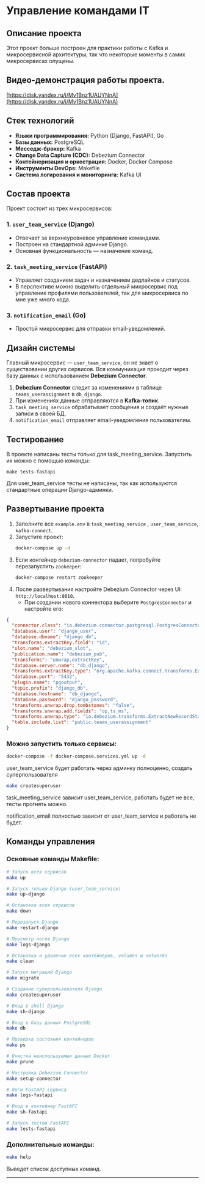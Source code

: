 # Управление командами IT


## Описание проекта
Этот проект больше построен для практики работы с Kafka и микросервисной архитектуры, так что некоторые моменты в самих микросервисах опущены.


## Видео-демонстрация работы проекта.

[https://disk.yandex.ru/i/Mv1Bnz1UAUYNnA](https://disk.yandex.ru/i/Mv1Bnz1UAUYNnA)


## Стек технологий
- **Языки программирования:** Python (Django, FastAPI), Go
- **Базы данных:** PostgreSQL
- **Месседж-брокер:** Kafka
- **Change Data Capture (CDC):** Debezium Connector
- **Контейнеризация и оркестрация:** Docker, Docker Compose
- **Инструменты DevOps:** Makefile
- **Система логирования и мониторинга:** Kafka UI

## Состав проекта
Проект состоит из трех микросервисов:

### 1. `user_team_service` (Django)
- Отвечает за верхнеуровневое управление командами.
- Построен на стандартной админке Django.
- Основная функциональность — назначение команд.

### 2. `task_meeting_service` (FastAPI)
- Управляет созданием задач и назначением дедлайнов и статусов.
- В перспективе можно выделить отдельный микросервис под управление профилями пользователей, так для микросервиса по мне уже много кода.

### 3. `notification_email` (Go)
- Простой микросервис для отправки email-уведомлений.

## Дизайн системы

Главный микросервис — `user_team_service`, он не знает о существовании других сервисов. Вся коммуникация проходит через базу данных с использованием **Debezium Connector**.

1. **Debezium Connector** следит за изменениями в таблице `teams_userassignment` в `db_django`.
2. При изменениях данные отправляются в **Kafka-топик**.
3. `task_meeting_service` обрабатывает сообщения и создаёт нужные записи в своей БД.
4. `notification_email` отправляет email-уведомления пользователям.




## Тестирование

В проекте написаны тесты только для task_meeting_service. Запустить их можно с помощью команды:
```
make tests-fastapi
```
Для user_team_service тесты не написаны, так как используются стандартные операции Django-админки.


## Развертывание проекта

1. Заполните все `example.env` в `task_meeting_service` , `user_team_service`, `kafka-connect`.
2. Запустите проект:
   ```sh
   docker-compose up -d
   ```
3. Если контейнер `debezium-connector` падает, попробуйте перезапустить `zookeeper`:
   ```sh
   docker-compose restart zookeeper
   ```
4. После развертывания настройте Debezium Connector через UI: `http://localhost:8010`.
   - При создании нового коннектора выберите `PostgresConnector` и настройте его:

   
```json
{
  "connector.class": "io.debezium.connector.postgresql.PostgresConnector",
  "database.user": "django_user",
  "database.dbname": "django_db",
  "transforms.extractKey.field": "id",
  "slot.name": "debezium_slot",
  "publication.name": "debezium_pub",
  "transforms": "unwrap,extractKey",
  "database.server.name": "db_django",
  "transforms.extractKey.type": "org.apache.kafka.connect.transforms.ExtractField$Key",
  "database.port": "5432",
  "plugin.name": "pgoutput",
  "topic.prefix": "django_db",
  "database.hostname": "db_django",
  "database.password": "django_password",
  "transforms.unwrap.drop.tombstones": "false",
  "transforms.unwrap.add.fields": "op,ts_ms",
  "transforms.unwrap.type": "io.debezium.transforms.ExtractNewRecordState",
  "table.include.list": "public.teams_userassignment"
}
```



### Можно запустить только сервисы:

   ```sh
   docker-compose -f docker-compose.services.yml up -d
   ```


user_team_service будет работать через админку полноценно, создать суперпользователя

   ```sh
   make createsuperuser
   ```

task_meeting_service зависит user_team_service, работать будет не все, тесты прогнять можно.

notification_email полностью зависит от user_team_service и работать не будет.

## Команды управления

### Основные команды Makefile:

```sh
# Запуск всех сервисов
make up

# Запуск только Django (user_team_service)
make up-django

# Остановка всех сервисов
make down

# Перезапуск Django
make restart-django

# Просмотр логов Django
make logs-django

# Остановка и удаление всех контейнеров, volumes и networks
make clean

# Запуск миграций Django
make migrate

# Создание суперпользователя Django
make createsuperuser

# Вход в shell Django
make sh-django

# Вход в базу данных PostgreSQL
make db

# Проверка состояния контейнеров
make ps

# Очистка неиспользуемых данных Docker
make prune

# Настройка Debezium Connector
make setup-connector

# Логи FastAPI сервиса
make logs-fastapi

# Вход в контейнер FastAPI
make sh-fastapi

# Запуск тестов FastAPI
make tests-fastapi
```

### Дополнительные команды:

```sh
make help
```
Выведет список доступных команд.

---